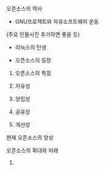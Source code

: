 # 





오픈소스의 역사

* GNU프로젝트와 자유소프트웨어 운동

\(주요 인물사진 추가하면 좋을 듯\)

* 리눅스의 탄생

* 오픈소스의 등장

1. 오픈소스의 특징

2. 자유성

3. 양립성

4. 공유성

5. 개선성

현재 오픈소스의 양상

오픈소스의 확대와 미래

1. 


